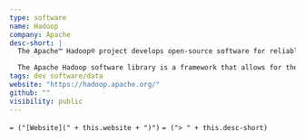 ```yaml
---
type: software
name: Hadoop
company: Apache
desc-short: |
  The Apache™ Hadoop® project develops open-source software for reliable, scalable, distributed computing.

  The Apache Hadoop software library is a framework that allows for the distributed processing of large data sets across clusters of computers using simple programming models. It is designed to scale up from single servers to thousands of machines, each offering local computation and storage. Rather than rely on hardware to deliver high-availability, the library itself is designed to detect and handle failures at the application layer, so delivering a highly-available service on top of a cluster of computers, each of which may be prone to failures.
tags: dev software/data
website: "https://hadoop.apache.org/"
github: ""
visibility: public
---
```

`= ("[Website](" + this.website + ")")`
`= ("> " + this.desc-short)`